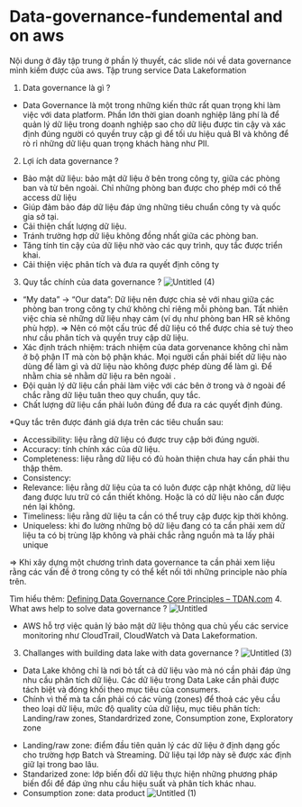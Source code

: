 # Data-governance-fundemental and on aws 
Nội dung ở đây tập trung ở phần lý thuyết, các slide nói về data governance mình kiếm được của aws. Tập trung service Data Lakeformation 
1. Data governance là gì ?
- Data Governance là một trong những kiến thức rất quan trọng khi làm việc với data platform. Phần lớn thời gian doanh nghiệp lãng phí là để quản lý dữ liệu trong doanh nghiệp sao cho dữ liệu được tin cậy và xác định đúng người có quyền truy cập gì để tối ưu hiệu quả BI và không để rò rỉ những dữ liệu quan trọng khách hàng như PII.
2. Lợi ích data governance ?
- Bảo mật dữ liệu: bảo mật dữ liệu ở bên trong công ty, giữa các phòng ban và từ bên ngoài. Chỉ những phòng ban được cho phép mới có thể access dữ liệu
- Giúp đảm bảo đáp dữ liệu đáp ứng những tiêu chuẩn công ty và quốc gia sở tại.
- Cải thiện chất lượng dữ liệu.
- Tránh trường hợp dữ liệu không đồng nhất giữa các phòng ban.
- Tăng tính tin cậy của dữ liệu nhờ vào các quy trình, quy tắc được triển khai.
- Cải thiện việc phân tích và đưa ra quyết định công ty
3. Quy tắc chính của data governance ?
![Untitled (4)](https://github.com/user-attachments/assets/edc67889-a75e-4c07-8104-54d222ed3db1)
- “My data” → “Our data”: Dữ liệu nên được chia sẻ với nhau giữa các phòng ban trong công ty chứ không chỉ riêng mỗi phòng ban. Tất nhiên việc chia sẻ những dữ liệu nhạy cảm (ví dụ như phòng ban HR sẽ không phù hợp). 
⇒ Nên có một cấu trúc để dữ liệu có thể được chia sẻ tuỳ theo như cầu phân tích và quyền truy cập dữ liệu.
- Xác định trách nhiệm: trách nhiệm của data gorvenance không chỉ nằm ở bộ phận IT mà còn bộ phận khác. Mọi người cần phải biết dữ liệu nào dùng để làm gì và dữ liệu nào không được phép dùng để làm gì. Để nhằm chia sẻ nhằm dữ liệu ra bên ngoài .
- Đội quản lý dữ liệu cần phải làm việc với các bên ở trong và ở ngoài để chắc rằng dữ liệu tuân theo quy chuẩn, quy tắc.
- Chất lượng dữ liệu cần phải luôn đúng để đưa ra các quyết định đúng.

*Quy tắc trên được đánh giá dựa trên các tiêu chuẩn sau: 
+ Accessibility: liệu rằng dữ liệu có được truy cập bởi đúng người.
+ Accuracy: tính chính xác của dữ liệu.
+ Completeness: liệu rằng dữ liệu có đủ hoàn thiện chưa hay cần phải thu thập thêm.
+ Consistency:
+ Relevance: liệu rằng dữ liệu của ta có luôn được cập nhật không, dữ liệu đang được lưu trữ có cần thiết không. Hoặc là có dữ liệu nào cần được nén lại không.
+ Timeliness: liệu rằng dữ liệu ta cần có thể truy cập được kịp thời không.
+ Uniqueless: khi đo lường những bộ dữ liệu đang có ta cần phải xem dữ liệu ta có bị trùng lặp không và phải chắc rằng nguồn mà ta lấy phải unique

⇒ Khi xây dựng một chương trình data governance ta cần phải xem liệu rằng các vấn đề ở trong công ty có thể kết nối tới những principle nào phía trên.

Tìm hiểu thêm: [Defining Data Governance Core Principles – TDAN.com](https://tdan.com/defining-data-governance-core-principles/17087)
4. What aws help to solve data governance ?
![Untitled](https://github.com/user-attachments/assets/6fbfcb16-745f-4a44-a27f-2739f0fef8dc)
- AWS hỗ trợ việc quản lý bảo mật dữ liệu thông qua chủ yếu các service monitoring như CloudTrail, CloudWatch và Data Lakeformation.  
3. Challanges with building data lake with data governance ?
![Untitled (3)](https://github.com/user-attachments/assets/52b863c8-0245-4dca-bee6-405565e66b7b)
- Data Lake không chỉ là nơi bỏ tất cả dữ liệu vào mà nó cần phải đáp ứng nhu cầu phân tích dữ liệu. Các dữ liệu trong Data Lake cần phải được tách biệt và đóng khối theo mục tiêu của consumers. 
- Chính vì thế mà ta cần phải có các vùng (zones) để thoả các yêu cầu theo loại dữ liệu, mức độ quality của dữ liệu, mục tiêu phân tích:  Landing/raw zones, Standardrized zone, Consumption zone, Exploratory zone 

+ Landing/raw zone: điểm đầu tiên quản lý các dữ liệu ở định dạng gốc cho trường hợp Batch và Streaming. Dữ liệu tại lớp này sẽ được xác định giữ lại trong bao lâu.
+ Standarized zone:  lớp biến đổi dữ liệu thực hiện những phương pháp biến đổi để đáp ứng nhu cầu hiệu suất và phân tích khác nhau.
+ Consumption zone: data product
![Untitled (1)](https://github.com/user-attachments/assets/54a6bace-176b-4edc-b6a6-a597d4dca181)


